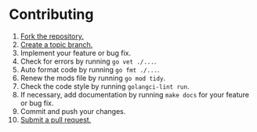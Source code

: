 # Contributing

1. [Fork the repository.][fork]
2. [Create a topic branch.][branch]
3. Implement your feature or bug fix.
4. Check for errors by running `go vet ./...`.
5. Auto format code by running `go fmt ./...`.
6. Renew the mods file by running `go mod tidy`.
7. Check the code style by running `golangci-lint run`.
8. If necessary, add documentation by running `make docs` for your feature or bug fix.
9. Commit and push your changes.
10. [Submit a pull request.][pr]

[fork]: http://help.github.com/fork-a-repo/
[branch]: https://help.github.com/en/github/collaborating-with-issues-and-pull-requests/about-branches
[pr]: https://help.github.com/en/github/collaborating-with-issues-and-pull-requests/about-pull-requests
